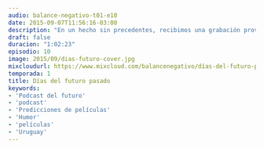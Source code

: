 ```yaml
---
audio: balance-negativo-t01-e10
date: 2015-09-07T11:56:16-03:00
description: "En un hecho sin precedentes, recibimos una grabación proveniente del futuro en el que se analizan algunas superproducciones que se estrenarán en 2016. Sin duda quedarán impactados con revelaciones que se darán en este polémico podcast."
draft: false
duracion: "1:02:23"
episodio: 10
image: 2015/09/dias-futuro-cover.jpg
mixcloudurl: https://www.mixcloud.com/balancenegativo/días-del-futuro-pasado-balance-negativo-t01-e10/
temporada: 1
title: Días del futuro pasado
keywords: 
- 'Podcast del futuro'
- 'podcast'
- 'Predicciones de películas' 
- 'Humor'
- 'películas'
- 'Uruguay'
---
```




